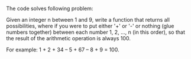 The code solves following problem:

Given an integer n between 1 and 9, write a function that returns all possibilities, where if you were to put either '+' or '-' or nothing (glue numbers together) between each number 1, 2, ..., n (in this order), so that the result of the arithmetic operation is always 100.

For example: 1 + 2 + 34 – 5 + 67 – 8 + 9 = 100.

